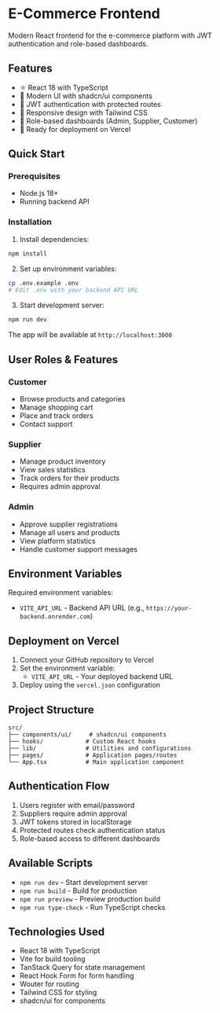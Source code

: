 # E-Commerce Frontend

Modern React frontend for the e-commerce platform with JWT authentication and role-based dashboards.

## Features

- ⚛️ React 18 with TypeScript
- 🎨 Modern UI with shadcn/ui components
- 🔐 JWT authentication with protected routes
- 📱 Responsive design with Tailwind CSS
- 👥 Role-based dashboards (Admin, Supplier, Customer)
- 🚀 Ready for deployment on Vercel

## Quick Start

### Prerequisites
- Node.js 18+
- Running backend API

### Installation

1. Install dependencies:
```bash
npm install
```

2. Set up environment variables:
```bash
cp .env.example .env
# Edit .env with your backend API URL
```

3. Start development server:
```bash
npm run dev
```

The app will be available at `http://localhost:3000`

## User Roles & Features

### Customer
- Browse products and categories
- Manage shopping cart
- Place and track orders
- Contact support

### Supplier
- Manage product inventory
- View sales statistics
- Track orders for their products
- Requires admin approval

### Admin
- Approve supplier registrations
- Manage all users and products
- View platform statistics
- Handle customer support messages

## Environment Variables

Required environment variables:
- `VITE_API_URL` - Backend API URL (e.g., `https://your-backend.onrender.com`)

## Deployment on Vercel

1. Connect your GitHub repository to Vercel
2. Set the environment variable:
   - `VITE_API_URL` - Your deployed backend URL
3. Deploy using the `vercel.json` configuration

## Project Structure

```
src/
├── components/ui/     # shadcn/ui components
├── hooks/            # Custom React hooks
├── lib/              # Utilities and configurations
├── pages/            # Application pages/routes
└── App.tsx           # Main application component
```

## Authentication Flow

1. Users register with email/password
2. Suppliers require admin approval
3. JWT tokens stored in localStorage
4. Protected routes check authentication status
5. Role-based access to different dashboards

## Available Scripts

- `npm run dev` - Start development server
- `npm run build` - Build for production
- `npm run preview` - Preview production build
- `npm run type-check` - Run TypeScript checks

## Technologies Used

- React 18 with TypeScript
- Vite for build tooling
- TanStack Query for state management
- React Hook Form for form handling
- Wouter for routing
- Tailwind CSS for styling
- shadcn/ui for components
